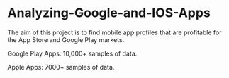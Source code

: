# Analyzing-Google-and-IOS-Apps

The aim of this project is to find mobile app profiles that are profitable for the App Store and Google Play markets.

Google Play Apps: 10,000+ samples of data.

Apple Apps: 7000+ samples of data. 
 
